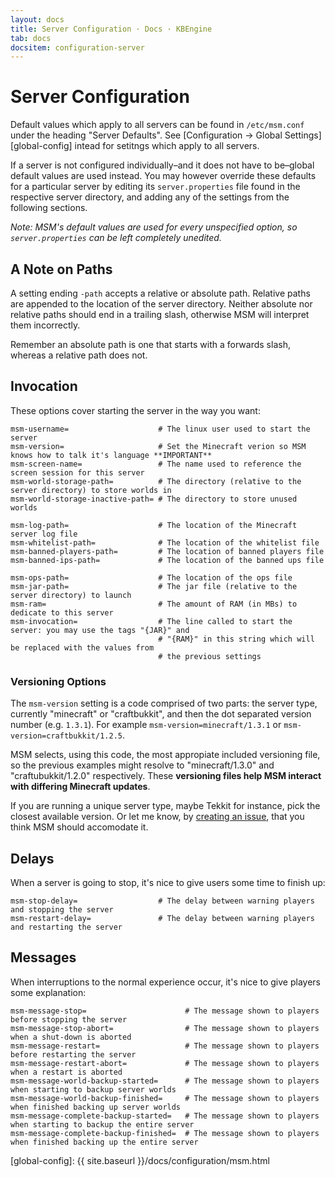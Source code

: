 ```yaml
---
layout: docs
title: Server Configuration · Docs · KBEngine
tab: docs
docsitem: configuration-server
---
```


Server Configuration
====================

Default values which apply to all servers can be found in `/etc/msm.conf` under the heading "Server Defaults". See [Configuration &rarr; Global Settings][global-config] intead for setitngs which apply to all servers.

If a server is not configured individually–and it does not have to be–global default values are used instead. You may however override these defaults for a particular server by editing its `server.properties` file found in the respective server directory, and adding any of the settings from the following sections.

*Note: MSM's default values are used for every unspecified option, so `server.properties` can be left completely unedited.*

## A Note on Paths

A setting ending `-path` accepts a relative or absolute path. Relative paths are appended to the location of the server directory. Neither absolute nor relative paths should end in a trailing slash, otherwise MSM will interpret them incorrectly.

Remember an absolute path is one that starts with a forwards slash, whereas a relative path does not. 

## Invocation

These options cover starting the server in the way you want:

    msm-username=                    # The linux user used to start the server
    msm-version=                     # Set the Minecraft verion so MSM knows how to talk it's language **IMPORTANT**
    msm-screen-name=                 # The name used to reference the screen session for this server
    msm-world-storage-path=          # The directory (relative to the server directory) to store worlds in
    msm-world-storage-inactive-path= # The directory to store unused worlds

    msm-log-path=                    # The location of the Minecraft server log file
    msm-whitelist-path=              # The location of the whitelist file
    msm-banned-players-path=         # The location of banned players file
    msm-banned-ips-path=             # The location of the banned ups file

    msm-ops-path=                    # The location of the ops file
    msm-jar-path=                    # The jar file (relative to the server directory) to launch
    msm-ram=                         # The amount of RAM (in MBs) to dedicate to this server
    msm-invocation=                  # The line called to start the server: you may use the tags "{JAR}" and
                                     # "{RAM}" in this string which will be replaced with the values from
                                     # the previous settings

### Versioning Options

The `msm-version` setting is a code comprised of two parts: the server type, currently "minecraft" or "craftbukkit", and then the dot separated version number (e.g. `1.3.1`). For example `msm-version=minecraft/1.3.1` or `msm-version=craftbukkit/1.2.5`.

MSM selects, using this code, the most appropiate included versioning file, so the previous examples might resolve to "minecraft/1.3.0" and "craftubukkit/1.2.0" respectively. These **versioning files help MSM interact with differing Minecraft updates**.

If you are running a unique server type, maybe Tekkit for instance, pick the closest available version. Or let me know, by [creating an issue][issues], that you think MSM should accomodate it.

[issues]: https://github.com/kbengine/kbengine/issues/
    
## Delays

When a server is going to stop, it's nice to give users some time to finish up:

    msm-stop-delay=                  # The delay between warning players and stopping the server
    msm-restart-delay=               # The delay between warning players and restarting the server

## Messages

When interruptions to the normal experience occur, it's nice to give players some explanation:
    
    msm-message-stop=                      # The message shown to players before stopping the server
    msm-message-stop-abort=                # The message shown to players when a shut-down is aborted
    msm-message-restart=                   # The message shown to players before restarting the server
    msm-message-restart-abort=             # The message shown to players when a restart is aborted
    msm-message-world-backup-started=      # The message shown to players when starting to backup server worlds
    msm-message-world-backup-finished=     # The message shown to players when finished backing up server worlds
    msm-message-complete-backup-started=   # The message shown to players when starting to backup the entire server
    msm-message-complete-backup-finished=  # The message shown to players when finished backing up the entire server

[global-config]: {{ site.baseurl }}/docs/configuration/msm.html